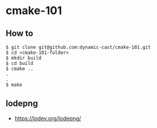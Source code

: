 # cmake-101

## How to

```
$ git clone git@github.com:dynamic-cast/cmake-101.git
$ cd <cmake-101-folder>
$ mkdir build
$ cd build
$ cmake ..
.
.
$ make
```

## lodepng

- https://lodev.org/lodepng/